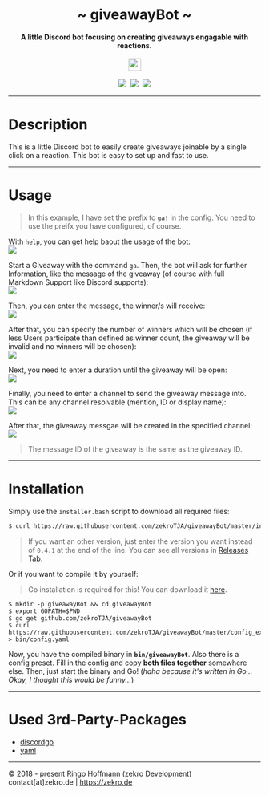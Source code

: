  <div align="center">
     <h1>~ giveawayBot ~</h1>
     <strong>A little Discord bot focusing on creating giveaways engagable with reactions.</strong><br><br>
     <img src="https://forthebadge.com/images/badges/made-with-go.svg" height="25"/>
     <br>
     <br>
     <a href="https://travis-ci.org/zekroTJA/giveawayBot"><img src="https://travis-ci.org/zekroTJA/giveawayBot.svg?branch=master"/></a>&nbsp;
     <a class="badge-align" href="https://www.codacy.com/app/zekroTJA/giveawayBot?utm_source=github.com&amp;utm_medium=referral&amp;utm_content=zekroTJA/serverManager2&amp;utm_campaign=Badge_Grade"><img src="https://api.codacy.com/project/badge/Grade/ab73367da2154d6db55c0efb4f44907f"/></a>&nbsp;
     <a href="https://github.com/zekroTJA/serverManager2/releases"><img src="https://img.shields.io/github/release/zekroTJA/giveawayBot/all.svg"/></a>
 </div>

---

# Description

This is a little Discord bot to easily create giveaways joinable by a single click on a reaction. This bot is easy to set up and fast to use.

---

# Usage

> In this example, I have set the prefix to **`ga!`** in the config. You need to use the preifx you have configured, of course.

With `help`, you can get help baout the usage of the bot:  
![](https://cdn.zekro.de/ss/2018-10-05_14-52-41.png)

Start a Giveaway with the command `ga`. Then, the bot will ask for further Information, like the message of the giveaway (of course with full Markdown Support like Discord supports):  
![](https://cdn.zekro.de/ss/chrome_2018-10-05_14-55-32.png)

Then, you can enter the message, the winner/s will receive:  
![](https://cdn.zekro.de/ss/chrome_2018-10-05_15-03-15.png)

After that, you can specify the number of winners which will be chosen (if less Users participate than defined as winner count, the giveaway will be invalid and no winners will be chosen):  
![](https://cdn.zekro.de/ss/chrome_2018-10-05_15-04-33.png)

Next, you need to enter a duration until the giveaway will be open:  
![](https://cdn.zekro.de/ss/chrome_2018-10-05_15-06-33.png)

Finally, you need to enter a channel to send the giveaway message into. This can be any channel resolvable (mention, ID or display name):  
![](https://cdn.zekro.de/ss/chrome_2018-10-05_15-08-25.png)

After that, the giveaway messgae will be created in the specified channel:
![](https://cdn.zekro.de/ss/chrome_2018-10-05_15-09-02.png)

> The message ID of the giveaway is the same as the giveaway ID.

---

# Installation

Simply use the `installer.bash` script to download all required files:
```bash
$ curl https://raw.githubusercontent.com/zekroTJA/giveawayBot/master/installer.bash >> installer.bash && bash installer.bash 0.4.1
```
> If you want an other version, just enter the version you want instead of `0.4.1` at the end of the line. You can see all versions in [Releases Tab](https://github.com/zekroTJA/giveawayBot/releases).

Or if you want to compile it by yourself:

> Go installation is required for this!
> You can download it [here](https://golang.org/dl/).

```
$ mkdir -p giveawayBot && cd giveawayBot
$ export GOPATH=$PWD
$ go get github.com/zekroTJA/giveawayBot
$ curl https://raw.githubusercontent.com/zekroTJA/giveawayBot/master/config_example.yaml > bin/config.yaml
```

Now, you have the compiled binary in **`bin/giveawayBot`**. Also there is a config preset. Fill in the config and copy **both files together** somewhere else. Then, just start the binary and Go! (*haha because it's written in Go... Okay, I thought this would be funny...*)

---

# Used 3rd-Party-Packages

- [discordgo](https://github.com/bwmarrin/discordgo)
- [yaml](https://github.com/go-yaml/yaml)

---

© 2018 - present Ringo Hoffmann (zekro Development)  
contact[at]zekro.de | https://zekro.de
